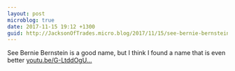 ```yaml
---
layout: post
microblog: true
date: 2017-11-15 19:12 +1300
guid: http://JacksonOfTrades.micro.blog/2017/11/15/see-bernie-bernstein.html
---
```

See Bernie Bernstein is a good name, but I think I found a name that is even better
[youtu.be/G-LtddOgU...](https://youtu.be/G-LtddOgUCE)
